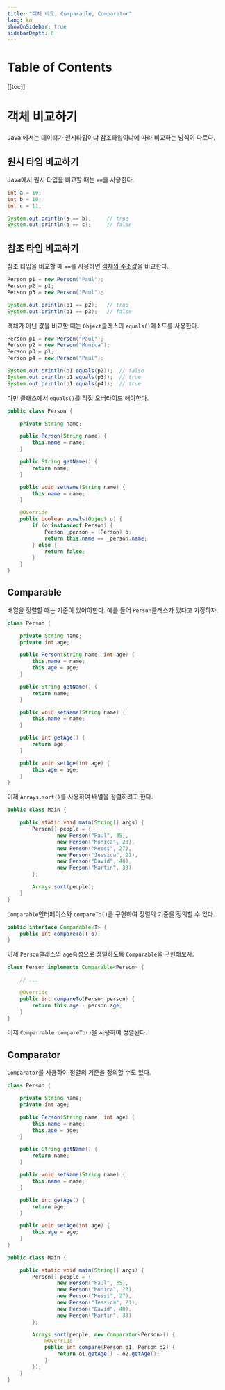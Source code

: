```yaml
---
title: "객체 비교, Comparable, Comparator"
lang: ko
showOnSidebar: true
sidebarDepth: 0
---
```


# Table of Contents
[[toc]]

# 객체 비교하기
Java 에서는 데이터가 원시타입이냐 참조타입이냐에 따라 비교하는 방식이 다르다.

## 원시 타입 비교하기
Java에서 원시 타입을 비교할 때는 `==`을 사용한다.
``` java
int a = 10;
int b = 10;
int c = 11;

System.out.println(a == b);     // true
System.out.println(a == c);     // false
```

## 참조 타입 비교하기
참조 타입을 비교할 때 `==`를 사용하면 <u>객체의 주소값</u>을 비교한다.
``` java
Person p1 = new Person("Paul");
Person p2 = p1;
Person p3 = new Person("Paul");

System.out.println(p1 == p2);   // true
System.out.println(p1 == p3);   // false
```
객체가 아닌 값을 비교할 때는 `Object`클래스의 `equals()`메소드를 사용한다. 
``` java
Person p1 = new Person("Paul");
Person p2 = new Person("Monica");
Person p3 = p1;
Person p4 = new Person("Paul");

System.out.println(p1.equals(p2));  // false
System.out.println(p1.equals(p3));  // true
System.out.println(p1.equals(p4));  // true
```
다만 클래스에서 `equals()`를 직접 오버라이드 해야한다. 
```java Person.java
public class Person {

    private String name;

    public Person(String name) {
        this.name = name;
    }

    public String getName() {
        return name;
    }

    public void setName(String name) {
        this.name = name;
    }

    @Override
    public boolean equals(Object o) {
        if (o instanceof Person) {
            Person _person = (Person) o;
            return this.name == _person.name;
        } else {
            return false;
        }
    }
}
```


## Comparable
배열을 정렬할 때는 기준이 있어야한다. 예를 들어 `Person`클래스가 있다고 가정하자.
``` java Person.java
class Person {

    private String name;
    private int age;

    public Person(String name, int age) {
        this.name = name;
        this.age = age;
    }

    public String getName() {
        return name;
    }

    public void setName(String name) {
        this.name = name;
    }

    public int getAge() {
        return age;
    }

    public void setAge(int age) {
        this.age = age;
    }
}
```
이제 `Arrays.sort()`를 사용하여 배열을 정렬하려고 한다. 
``` java Main.java
public class Main {

    public static void main(String[] args) {
        Person[] people = {
                new Person("Paul", 35),
                new Person("Monica", 23),
                new Person("Messi", 27),
                new Person("Jessica", 21),
                new Person("David", 40),
                new Person("Martin", 33)
        };

        Arrays.sort(people);
    }
}
```
`Comparable`인터페이스와 `compareTo()`를 구현하여 정렬의 기준을 정의할 수 있다.
``` java
public interface Comparable<T> {
    public int compareTo(T o);
}
```
이제 `Person`클래스의 `age`속성으로 정렬하도록 `Comparable`을 구현해보자.
``` java Person.java
class Person implements Comparable<Person> {

    // ...

    @Override
    public int compareTo(Person person) {
        return this.age - person.age;
    }
}
```
이제 `Comparrable.compareTo()`을 사용하여 정렬된다.


## Comparator
`Comparator`를 사용하여 정렬의 기준을 정의할 수도 있다.

``` java Person.java
class Person {

    private String name;
    private int age;

    public Person(String name, int age) {
        this.name = name;
        this.age = age;
    }

    public String getName() {
        return name;
    }

    public void setName(String name) {
        this.name = name;
    }

    public int getAge() {
        return age;
    }

    public void setAge(int age) {
        this.age = age;
    }
}
```
``` java Main.java
public class Main {

    public static void main(String[] args) {
        Person[] people = {
                new Person("Paul", 35),
                new Person("Monica", 23),
                new Person("Messi", 27),
                new Person("Jessica", 21),
                new Person("David", 40),
                new Person("Martin", 33)
        };

        Arrays.sort(people, new Comparator<Person>() {
            @Override
            public int compare(Person o1, Person o2) {
                return o1.getAge() - o2.getAge();
            }
        });
    }
}
```
